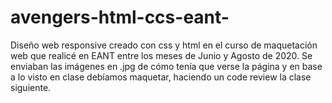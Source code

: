# avengers-html-ccs-eant-
Diseño web responsive creado con css y html en el curso de maquetación web que realicé en EANT entre los meses de Junio y Agosto de 2020.
Se enviaban las imágenes en .jpg de cómo tenía que verse la página y en base a lo visto en clase debíamos maquetar, haciendo un code review la clase siguiente.

